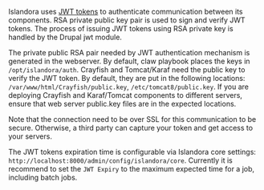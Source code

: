 Islandora uses [JWT tokens](https://en.wikipedia.org/wiki/JSON_Web_Token) to authenticate communication between its components. RSA private public key pair is used to sign and verify JWT tokens. The process of issuing JWT tokens using RSA private key is handled by the Drupal jwt module.

The private public RSA pair needed by JWT authentication mechanism is generated in the webserver. By default, claw playbook places 
the keys in `/opt/islandora/auth`.  Crayfish and Tomcat/Karaf need the public key to verify the JWT token. By default, they are put in the following locations: `/var/www/html/Crayfish/public.key`, `/etc/tomcat8/public.key`. If you are deploying Crayfish and Karaf/Tomcat components to different servers, ensure that web server public.key files are in the expected locations. 

Note that the connection need to be over SSL for this communication to be secure. Otherwise, a third party can capture your token and get access to your servers.

The JWT tokens expiration time is configurable via Islandora core settings: `http://localhost:8000/admin/config/islandora/core`. Currently it is recommend to set the `JWT Expiry` to the maximum expected time for a job, including batch jobs.
